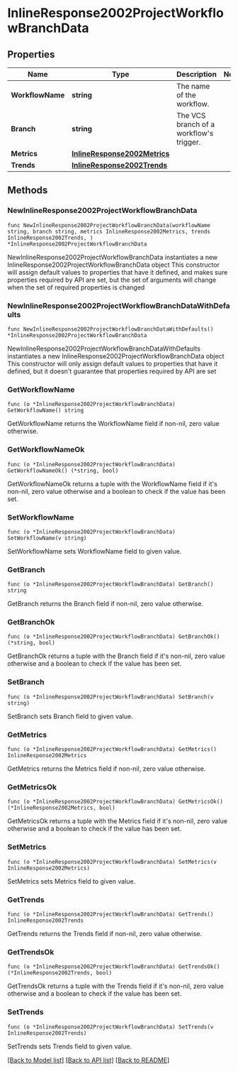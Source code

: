 # InlineResponse2002ProjectWorkflowBranchData

## Properties

Name | Type | Description | Notes
------------ | ------------- | ------------- | -------------
**WorkflowName** | **string** | The name of the workflow. | 
**Branch** | **string** | The VCS branch of a workflow&#39;s trigger. | 
**Metrics** | [**InlineResponse2002Metrics**](InlineResponse2002Metrics.md) |  | 
**Trends** | [**InlineResponse2002Trends**](InlineResponse2002Trends.md) |  | 

## Methods

### NewInlineResponse2002ProjectWorkflowBranchData

`func NewInlineResponse2002ProjectWorkflowBranchData(workflowName string, branch string, metrics InlineResponse2002Metrics, trends InlineResponse2002Trends, ) *InlineResponse2002ProjectWorkflowBranchData`

NewInlineResponse2002ProjectWorkflowBranchData instantiates a new InlineResponse2002ProjectWorkflowBranchData object
This constructor will assign default values to properties that have it defined,
and makes sure properties required by API are set, but the set of arguments
will change when the set of required properties is changed

### NewInlineResponse2002ProjectWorkflowBranchDataWithDefaults

`func NewInlineResponse2002ProjectWorkflowBranchDataWithDefaults() *InlineResponse2002ProjectWorkflowBranchData`

NewInlineResponse2002ProjectWorkflowBranchDataWithDefaults instantiates a new InlineResponse2002ProjectWorkflowBranchData object
This constructor will only assign default values to properties that have it defined,
but it doesn't guarantee that properties required by API are set

### GetWorkflowName

`func (o *InlineResponse2002ProjectWorkflowBranchData) GetWorkflowName() string`

GetWorkflowName returns the WorkflowName field if non-nil, zero value otherwise.

### GetWorkflowNameOk

`func (o *InlineResponse2002ProjectWorkflowBranchData) GetWorkflowNameOk() (*string, bool)`

GetWorkflowNameOk returns a tuple with the WorkflowName field if it's non-nil, zero value otherwise
and a boolean to check if the value has been set.

### SetWorkflowName

`func (o *InlineResponse2002ProjectWorkflowBranchData) SetWorkflowName(v string)`

SetWorkflowName sets WorkflowName field to given value.


### GetBranch

`func (o *InlineResponse2002ProjectWorkflowBranchData) GetBranch() string`

GetBranch returns the Branch field if non-nil, zero value otherwise.

### GetBranchOk

`func (o *InlineResponse2002ProjectWorkflowBranchData) GetBranchOk() (*string, bool)`

GetBranchOk returns a tuple with the Branch field if it's non-nil, zero value otherwise
and a boolean to check if the value has been set.

### SetBranch

`func (o *InlineResponse2002ProjectWorkflowBranchData) SetBranch(v string)`

SetBranch sets Branch field to given value.


### GetMetrics

`func (o *InlineResponse2002ProjectWorkflowBranchData) GetMetrics() InlineResponse2002Metrics`

GetMetrics returns the Metrics field if non-nil, zero value otherwise.

### GetMetricsOk

`func (o *InlineResponse2002ProjectWorkflowBranchData) GetMetricsOk() (*InlineResponse2002Metrics, bool)`

GetMetricsOk returns a tuple with the Metrics field if it's non-nil, zero value otherwise
and a boolean to check if the value has been set.

### SetMetrics

`func (o *InlineResponse2002ProjectWorkflowBranchData) SetMetrics(v InlineResponse2002Metrics)`

SetMetrics sets Metrics field to given value.


### GetTrends

`func (o *InlineResponse2002ProjectWorkflowBranchData) GetTrends() InlineResponse2002Trends`

GetTrends returns the Trends field if non-nil, zero value otherwise.

### GetTrendsOk

`func (o *InlineResponse2002ProjectWorkflowBranchData) GetTrendsOk() (*InlineResponse2002Trends, bool)`

GetTrendsOk returns a tuple with the Trends field if it's non-nil, zero value otherwise
and a boolean to check if the value has been set.

### SetTrends

`func (o *InlineResponse2002ProjectWorkflowBranchData) SetTrends(v InlineResponse2002Trends)`

SetTrends sets Trends field to given value.



[[Back to Model list]](../README.md#documentation-for-models) [[Back to API list]](../README.md#documentation-for-api-endpoints) [[Back to README]](../README.md)



